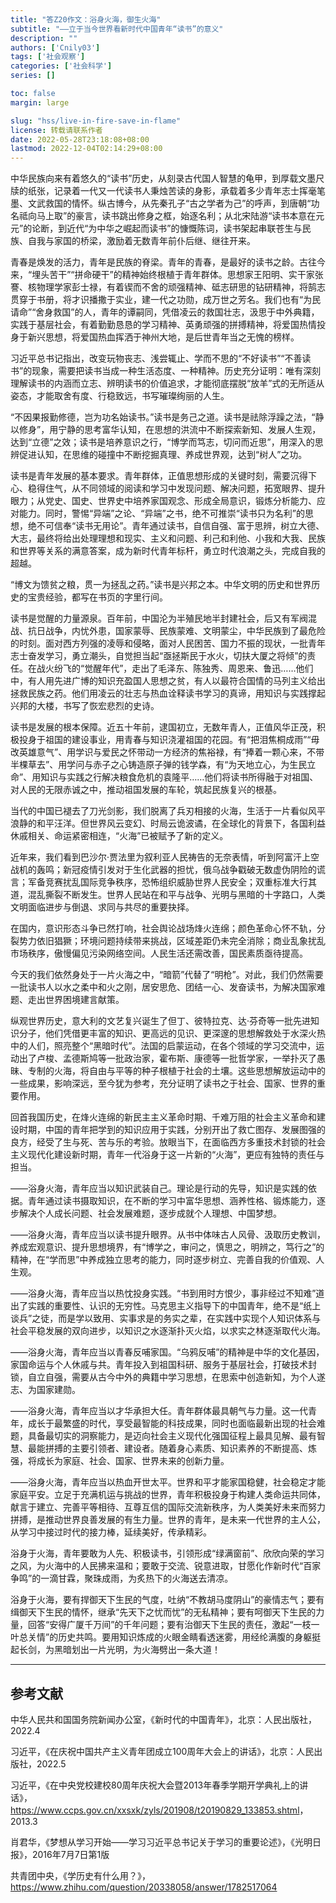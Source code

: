```yaml
---
title: "答Z20作文：浴身火海，御生火海"
subtitle: "——立于当今世界看新时代中国青年“读书”的意义"
description: ""
authors: ['Cnily03']
tags: ['社会观察']
categories: ['社会科学']
series: []

toc: false
margin: large

slug: "hss/live-in-fire-save-in-flame"
license: 转载请联系作者
date: 2022-05-28T23:18:08+08:00
lastmod: 2022-12-04T02:14:29+08:00
---
```


中华民族向来有着悠久的“读书”历史，从刻录古代国人智慧的龟甲，到厚载文墨尺牍的纸张，记录着一代又一代读书人秉烛苦读的身影，承载着多少青年志士挥毫笔墨、文武救国的情怀。纵古博今，从先秦孔子“古之学者为己”的呼声，到唐朝“功名祗向马上取”的豪言，读书跳出修身之框，始逐名利；从北宋陆游“读书本意在元元”的论断，到近代“为中华之崛起而读书”的慷慨陈词，读书架起串联苍生与民族、自我与家国的桥梁，激励着无数青年前仆后继、继往开来。

青春是焕发的活力，青年是民族的脊梁。青年的青春，是最好的读书之龄。古往今来，“埋头苦干”“拼命硬干”的精神始终根植于青年群体。思想家王阳明、实干家张謇、核物理学家彭士禄，有着锲而不舍的顽强精神、砥志研思的钻研精神，将鹄志贯穿于书册，将才识播撒于实业，建一代之功勋，成万世之芳名。我们也有“为民请命”“舍身救国”的人，青年的谭嗣同，凭借凌云的救国壮志，汲思于中外典籍，实践于基层社会，有着勤勤恳恳的学习精神、英勇顽强的拼搏精神，将爱国热情投身于新兴思想，将爱国热血挥洒于神州大地，是后世青年当之无愧的榜样。

习近平总书记指出，改变玩物丧志、浅尝辄止、学而不思的“不好读书”“不善读书”的现象，需要把读书当成一种生活态度、一种精神。历史充分证明：唯有深刻理解读书的内涵而立志、辨明读书的价值追求，才能彻底摆脱“放羊”式的无所适从姿态，才能取舍有度、行稳致远，书写璀璨绚丽的人生。

“不因果报勤修德，岂为功名始读书。”读书是务己之道。读书是祛除浮躁之法，“静以修身”，用宁静的思考富华认知，在思想的洪流中不断探索新知、发展人生观，达到“立德”之效；读书是培养意识之行，“博学而笃志，切问而近思”，用深入的思辨促进认知，在思维的碰撞中不断挖掘真理、养成世界观，达到“树人”之功。

读书是青年发展的基本要求。青年群体，正值思想形成的关键时刻，需要沉得下心、稳得住气，从不同领域的阅读和学习中发现问题、解决问题，拓宽眼界、提升眼力；从党史、国史、世界史中培养家国观念、形成全局意识，锻炼分析能力、应对能力。同时，警惕“异端”之论、“异端”之书，绝不可推崇“读书只为名利”的思想，绝不可信奉“读书无用论”。青年通过读书，自信自强、富于思辨，树立大德、大志，最终将给出处理理想和现实、主义和问题、利己和利他、小我和大我、民族和世界等关系的满意答案，成为新时代青年标杆，勇立时代浪潮之头，完成自我的超越。

“博文为馈贫之粮，贯一为拯乱之药。”读书是兴邦之本。中华文明的历史和世界历史的宝贵经验，都写在书页的字里行间。

读书是觉醒的力量源泉。百年前，中国沦为半殖民地半封建社会，后又有军阀混战、抗日战争，内忧外患，国家蒙辱、民族蒙难、文明蒙尘，中华民族到了最危险的时刻。面对西方列强的凌辱和侵略，面对人民困苦、国力不振的现状，一批青年志士奋发学习，勇立潮头，自觉担当起“亟拯斯民于水火，切扶大厦之将倾”的责任。在战火纷飞的“觉醒年代”，走出了毛泽东、陈独秀、周恩来、鲁迅……他们中，有人用先进广博的知识充盈国人思想之贫，有人以最符合国情的马列主义给出拯救民族之药。他们用凌云的壮志与热血诠释读书学习的真谛，用知识与实践撑起兴邦的大楼，书写了恢宏悲烈的史诗。

读书是发展的根本保障。近五十年前，逮国初立，无数年青人，正值风华正茂，积极投身于祖国的建设事业，用青春与知识浇灌祖国的花园。有“把泪焦桐成雨”“毋改英雄意气”、用学识与爱民之怀带动一方经济的焦裕禄，有“捧着一颗心来，不带半棵草去”、用学问与赤子之心铸造原子弹的钱学森，有“为天地立心，为生民立命”、用知识与实践之行解决粮食危机的袁隆平……他们将读书所得融于对祖国、对人民的无限赤诚之中，推动祖国发展的车轮，筑起民族复兴的根基。

当代的中国已褪去了刀光剑影，我们脱离了兵刃相接的火海，生活于一片看似风平浪静的和平汪洋。但世界风云变幻、时局云诡波谲，在全球化的背景下，各国利益休戚相关、命运紧密相连，“火海”已被赋予了新的定义。

近年来，我们看到巴沙尔·贾法里为叙利亚人民祷告的无奈表情，听到阿富汗上空战机的轰鸣；新冠疫情引发对于生化武器的担忧，俄乌战争戳破无数虚伪阴险的谎言；军备竞赛扰乱国际竞争秩序，恐怖组织威胁世界人民安全；双重标准大行其道，混乱撕裂不断发生。世界人民站在和平与战争、光明与黑暗的十字路口，人类文明面临进步与倒退、求同与共尽的重要抉择。

在国内，意识形态斗争已然打响，社会舆论战场烽火连绵；颜色革命心怀不轨，分裂势力依旧猖獗；环境问题持续带来挑战，区域差距仍未完全消除；商业乱象扰乱市场秩序，傲慢偏见污染网络空间。人民生活还需改善，国民素质亟待提高。

今天的我们依然身处于一片火海之中，“暗箭”代替了“明枪”。对此，我们仍然需要一批读书人以水之柔中和火之刚，居安思危、团结一心、发奋读书，为解决国家难题、走出世界困境建言献策。

纵观世界历史，意大利的文艺复兴诞生了但丁、彼特拉克、达·芬奇等一批先进知识分子，他们凭借更丰富的知识、更高远的见识、更深邃的思想解救处于水深火热中的人们，照亮整个“黑暗时代”。法国的启蒙运动，在各个领域的学习交流中，运动出了卢梭、孟德斯鸠等一批政治家，霍布斯、康德等一批哲学家，一举扑灭了愚昧、专制的火海，将自由与平等的种子根植于社会的土壤。这些思想解放运动中的一些成果，影响深远，至今犹为参考，充分证明了读书之于社会、国家、世界的重要作用。

回首我国历史，在烽火连绵的新民主主义革命时期、千难万阻的社会主义革命和建设时期，中国的青年把学到的知识应用于实践，分别开出了救亡图存、发展图强的良方，经受了生与死、苦与乐的考验。放眼当下，在面临西方多重技术封锁的社会主义现代化建设新时期，青年一代浴身于这一片新的“火海”，更应有独特的责任与担当。

——浴身火海，青年应当以知识武装自己。理论是行动的先导，知识是实践的依据。青年通过读书摄取知识，在不断的学习中富华思想、涵养性格、锻炼能力，逐步解决个人成长问题、社会发展难题，逐步成就个人理想、中国梦想。

——浴身火海，青年应当以读书提升眼界。从书中体味古人风骨、汲取历史教训，养成宏观意识、提升思想境界，有“博学之，审问之，慎思之，明辨之，笃行之”的精神，在“学而思”中养成独立思考的能力，同时逐步树立、完善自我的价值观、人生观。

——浴身火海，青年应当以热忱投身实践。“书到用时方恨少，事非经过不知难”道出了实践的重要性、认识的无穷性。马克思主义指导下的中国青年，绝不是“纸上谈兵”之徒，而是学以致用、实事求是的务实之辈，在实践中实现个人知识体系与社会平稳发展的双向进步，以知识之水逐渐扑灭火焰，以求实之林逐渐取代火海。

——浴身火海，青年应当以青春反哺家国。“乌鸦反哺”的精神是中华的文化基因，家国命运与个人休戚与共。青年投入到祖国科研、服务于基层社会，打破技术封锁，自立自强，需要从古今中外的典籍中学习思想，在思索中创造新知，为个人遂志、为国家建勋。

——浴身火海，青年应当以才华承担大任。青年群体最具朝气与力量。这一代青年，成长于最繁盛的时代，享受最智能的科技成果，同时也面临最新出现的社会难题，具备最切实的洞察能力，是迈向社会主义现代化强国征程上最具见解、最有智慧、最能拼搏的主要引领者、建设者。随着身心素质、知识素养的不断提高、炼强，将成长为家庭、社会、国家、世界未来的创新力量。

——浴身火海，青年应当以热血开世太平。世界和平才能家国稳健，社会稳定才能家庭平安。立足于充满机运与挑战的世界，青年积极投身于构建人类命运共同体，献言于建立、完善平等相待、互尊互信的国际交流新秩序，为人类美好未来而努力拼搏，是推动世界良善发展的有生力量。世界的青年，是未来一代世界的主人公，从学习中接过时代的接力棒，延续美好，传承精彩。

浴身于火海，青年要敢为人先、积极读书，引领形成“绿满窗前”、欣欣向荣的学习之风，为火海中的人民拂来温和；要敢于交流、锐意进取，甘愿化作新时代“百家争鸣”的一滴甘霖，聚珠成雨，为炙热下的火海送去清凉。

浴身于火海，要有捍御天下生民的气度，吐纳“不教胡马度阴山”的豪情志气；要有缉御天下生民的情怀，继承“先天下之忧而忧”的无私精神；要有呵御天下生民的力量，回答“安得广厦千万间”的千年问题；要有治御天下生民的责任，激起“一枝一叶总关情”的历史共鸣。要用知识炼成的火眼金睛看透迷雾，用经纶满腹的身躯挺起长剑，为黑暗划出一片光明，为火海劈出一条大道！

---

## 参考文献

中华人民共和国国务院新闻办公室，《新时代的中国青年》，北京：人民出版社，2022.4

习近平，《在庆祝中国共产主义青年团成立100周年大会上的讲话》，北京：人民出版社，2022.5

习近平，《在中央党校建校80周年庆祝大会暨2013年春季学期开学典礼上的讲话》，<https://www.ccps.gov.cn/xxsxk/zyls/201908/t20190829_133853.shtml>，2013.3

肖君华，《梦想从学习开始——学习习近平总书记关于学习的重要论述》，《光明日报》，2016年7月7日第1版

共青团中央，《学历史有什么用？》，<https://www.zhihu.com/question/20338058/answer/1782517064>
